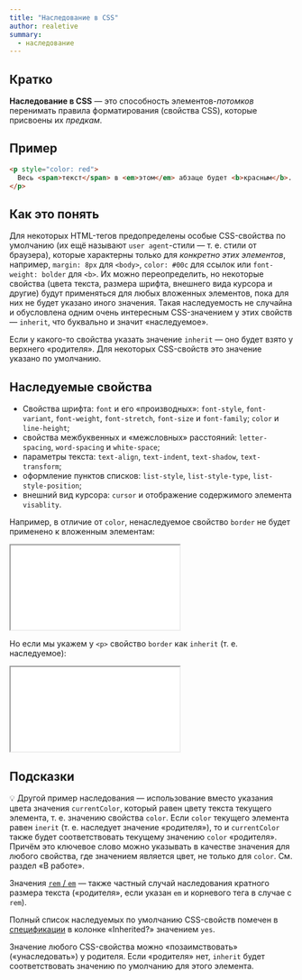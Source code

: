 ```yaml
---
title: "Наследование в CSS"
author: realetive
summary:
  - наследование
---
```


## Кратко

**Наследование в CSS** — это способность элементов-_потомков_ перенимать правила форматирования (свойства CSS), которые присвоены их _предкам_.

## Пример

```html
<p style="color: red">
  Весь <span>текст</span> в <em>этом</em> абзаце будет <b>красным</b>.
</p>
```

## Как это понять

Для некоторых HTML-тегов предопределены особые CSS-свойства по умолчанию (их ещё называют `user agent`-стили — т. е. стили от браузера), которые характерны только для _конкретно этих элементов_, например, `margin: 8px` для `<body>`, `color: #00c` для ссылок или `font-weight: bolder` для `<b>`. Их можно переопределить, но некоторые свойства (цвета текста, размера шрифта, внешнего вида курсора и другие) будут применяться для любых вложенных элементов, пока для них не будет указано иного значения. Такая наследуемость не случайна и обусловлена одним очень интересным CSS-значением у этих свойств — `inherit`, что буквально и значит «наследуемое».

Если у какого-то свойства указать значение `inherit` — оно будет взято у верхнего «родителя». Для некоторых CSS-свойств это значение указано по умолчанию.

## Наследуемые свойства

- Свойства шрифта: `font` и его «производных»: `font-style`, `font-variant`, `font-weight`, `font-stretch`, `font-size` и `font-family`; `color` и `line-height`;
- свойства межбуквенных и «межсловных» расстояний: `letter-spacing`, `word-spacing` и `white-space`;
- параметры текста: `text-align`, `text-indent`, `text-shadow`, `text-transform`;
- оформление пунктов списков: `list-style`, `list-style-type`, `list-style-position`;
- внешний вид курсора: `cursor` и отображение содержимого элемента `visablity`.

Например, в отличие от `color`, ненаследуемое свойство `border` не будет применено к вложенным элементам:

<iframe title="Наследование цвета" src="demos/color-inheritance.html"></iframe>

Но если мы укажем у `<p>` свойство `border` как `inherit` (т. е. наследуемое):

<iframe title="Наследование рамки" src="demos/border-inheritance.html"></iframe>

## Подсказки

💡 Другой пример наследования — использование вместо указания цвета значения `currentColor`, который равен цвету текста текущего элемента, т. е. значению свойства `color`. Если `color` текущего элемента равен `inerit` (т. е. наследует значение «родителя»), то и `currentColor` также будет соответствовать текущему значению `color` «родителя». Причём это ключевое слово можно указывать в качестве значения для любого свойства, где значением является цвет, не только для `color`. См. раздел «В работе».

Значения [`rem` / `em`](/css/doka/rem-em) — также частный случай наследования кратного размера текста («родителя», если указан `em` и корневого тега в случае с `rem`).

Полный список наследуемых по умолчанию CSS-свойств помечен в [спецификации](https://www.w3.org/TR/CSS22/propidx.html) в колонке «Inherited?» значением `yes`.

Значение любого CSS-свойства можно «позаимствовать» («унаследовать») у родителя. Если «родителя» нет, `inherit` будет соответствовать значению по умолчанию для этого элемента.
